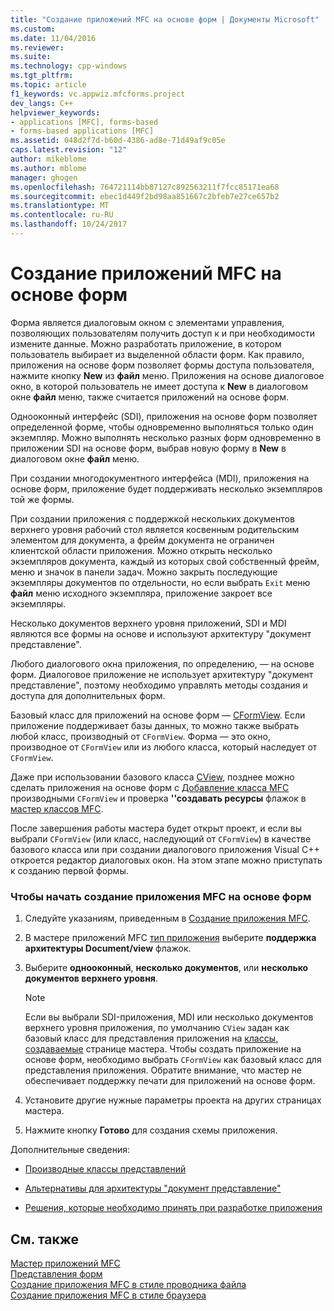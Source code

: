 ```yaml
---
title: "Создание приложений MFC на основе форм | Документы Microsoft"
ms.custom: 
ms.date: 11/04/2016
ms.reviewer: 
ms.suite: 
ms.technology: cpp-windows
ms.tgt_pltfrm: 
ms.topic: article
f1_keywords: vc.appwiz.mfcforms.project
dev_langs: C++
helpviewer_keywords:
- applications [MFC], forms-based
- forms-based applications [MFC]
ms.assetid: 048d2f7d-b60d-4386-ad8e-71d49af9c05e
caps.latest.revision: "12"
author: mikeblome
ms.author: mblome
manager: ghogen
ms.openlocfilehash: 764721114bb87127c892563211f7fcc85171ea68
ms.sourcegitcommit: ebec1d449f2bd98aa851667c2bfeb7e27ce657b2
ms.translationtype: MT
ms.contentlocale: ru-RU
ms.lasthandoff: 10/24/2017
---
```

# <a name="creating-a-forms-based-mfc-application"></a>Создание приложений MFC на основе форм
Форма является диалоговым окном с элементами управления, позволяющих пользователям получить доступ к и при необходимости измените данные. Можно разработать приложение, в котором пользователь выбирает из выделенной области форм. Как правило, приложения на основе форм позволяет формы доступа пользователя, нажмите кнопку **New** из **файл** меню. Приложения на основе диалоговое окно, в которой пользователь не имеет доступа к **New** в диалоговом окне **файл** меню, также считается приложений на основе форм.  
  
 Однооконный интерфейс (SDI), приложения на основе форм позволяет определенной форме, чтобы одновременно выполняться только один экземпляр. Можно выполнять несколько разных форм одновременно в приложении SDI на основе форм, выбрав новую форму в **New** в диалоговом окне **файл** меню.  
  
 При создании многодокументного интерфейса (MDI), приложения на основе форм, приложение будет поддерживать несколько экземпляров той же формы.  
  
 При создании приложения с поддержкой нескольких документов верхнего уровня рабочий стол является косвенным родительским элементом для документа, а фрейм документа не ограничен клиентской области приложения. Можно открыть несколько экземпляров документа, каждый из которых свой собственный фрейм, меню и значок в панели задач. Можно закрыть последующие экземпляры документов по отдельности, но если выбрать `Exit` меню **файл** меню исходного экземпляра, приложение закроет все экземпляры.  
  
 Несколько документов верхнего уровня приложений, SDI и MDI являются все формы на основе и используют архитектуру "документ представление".  
  
 Любого диалогового окна приложения, по определению, — на основе форм. Диалоговое приложение не использует архитектуру "документ представление", поэтому необходимо управлять методы создания и доступа для дополнительных форм.  
  
 Базовый класс для приложений на основе форм — [CFormView](../../mfc/reference/cformview-class.md). Если приложение поддерживает базы данных, то можно также выбрать любой класс, производный от `CFormView`. Форма — это окно, производное от `CFormView` или из любого класса, который наследует от `CFormView`.  
  
 Даже при использовании базового класса [CView](../../mfc/reference/cview-class.md), позднее можно сделать приложения на основе форм с [Добавление класса MFC](../../mfc/reference/adding-an-mfc-class.md) производными `CFormView` и проверка **\''создавать ресурсы** флажок в [мастер классов MFC](../../mfc/reference/document-template-strings-mfc-add-class-wizard.md).  
  
 После завершения работы мастера будет открыт проект, и если вы выбрали `CFormView` (или класс, наследующий от `CFormView`) в качестве базового класса или при создании диалогового приложения Visual C++ откроется редактор диалоговых окон. На этом этапе можно приступать к созданию первой формы.  
  
### <a name="to-begin-creating-a-forms-based-mfc-executable"></a>Чтобы начать создание приложения MFC на основе форм  
  
1.  Следуйте указаниям, приведенным в [Создание приложения MFC](../../mfc/reference/creating-an-mfc-application.md).  
  
2.  В мастере приложений MFC [тип приложения](../../mfc/reference/application-type-mfc-application-wizard.md) выберите **поддержка архитектуры Document/view** флажок.  
  
3.  Выберите **однооконный**, **несколько документов**, или **несколько документов верхнего уровня**.  
  
    > [!NOTE]
    >  Если вы выбрали SDI-приложения, MDI или несколько документов верхнего уровня приложения, по умолчанию `CView` задан как базовый класс для представления приложения на [классы, создаваемые](../../mfc/reference/generated-classes-mfc-application-wizard.md) странице мастера. Чтобы создать приложение на основе форм, необходимо выбрать `CFormView` как базовый класс для представления приложения. Обратите внимание, что мастер не обеспечивает поддержку печати для приложений на основе форм.  
  
4.  Установите другие нужные параметры проекта на других страницах мастера.  
  
5.  Нажмите кнопку **Готово** для создания схемы приложения.  
  
 Дополнительные сведения:  
  
-   [Производные классы представлений](../../mfc/derived-view-classes-available-in-mfc.md)  
  
-   [Альтернативы для архитектуры "документ представление"](../../mfc/alternatives-to-the-document-view-architecture.md)  
  
-   [Решения, которые необходимо принять при разработке приложения](../../mfc/application-design-choices.md)  
  
## <a name="see-also"></a>См. также  
 [Мастер приложений MFC](../../mfc/reference/mfc-application-wizard.md)   
 [Представления форм](../../mfc/form-views-mfc.md)   
 [Создание приложения MFC в стиле проводника файла](../../mfc/reference/creating-a-file-explorer-style-mfc-application.md)   
 [Создание приложения MFC в стиле браузера](../../mfc/reference/creating-a-web-browser-style-mfc-application.md)


